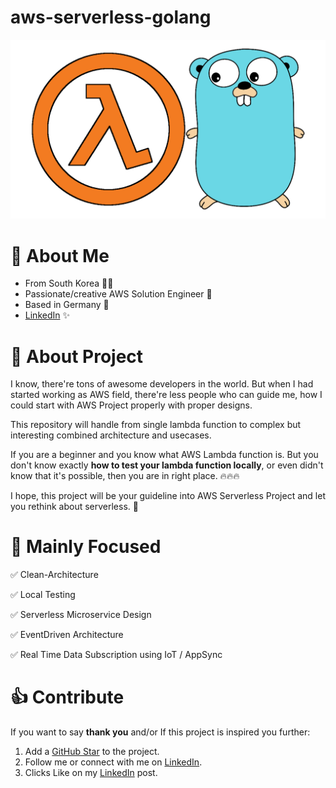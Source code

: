 # aws-serverless-golang
![](./docs/logo.png)

# 👋 About Me
- From South Korea  👨‍💻
- Passionate/creative AWS Solution Engineer 🧡
- Based in Germany 🍺
- [LinkedIn](https://www.linkedin.com/in/junghwa-park-279129235/) ✨

# 👀 About Project
I know, there're tons of awesome developers in the world. But when I had started working as AWS field, there're less people who can guide me, how I could start with AWS Project properly with proper designs.

This repository will handle from single lambda function to complex but interesting combined architecture and usecases. 

If you are a beginner and you know what AWS Lambda function is. But you don't know exactly **how to test your lambda function locally**, or even didn't know that it's possible, then you are in right place. 🔥🔥🔥

I hope, this project will be your guideline into AWS Serverless Project and let you rethink about serverless. 🚀

# 🎯 Mainly Focused 
✅ Clean-Architecture

✅ Local Testing

✅ Serverless Microservice Design

✅ EventDriven Architecture

✅ Real Time Data Subscription using IoT / AppSync

# 👍 Contribute

If you want to say **thank you** and/or If this project is inspired you further:

1. Add a [GitHub Star](https://github.com/deloittepark/aws-serverless-golang) to the project.
2. Follow me or connect with me on [LinkedIn](https://www.linkedin.com/in/junghwa-park-279129235/).
3. Clicks Like on my [LinkedIn](https://www.linkedin.com/posts/junghwa-park-279129235_github-deloitteparkaws-serverless-golang-activity-6990052307056918528-g3HF?utm_source=share&utm_medium=member_desktop) post.